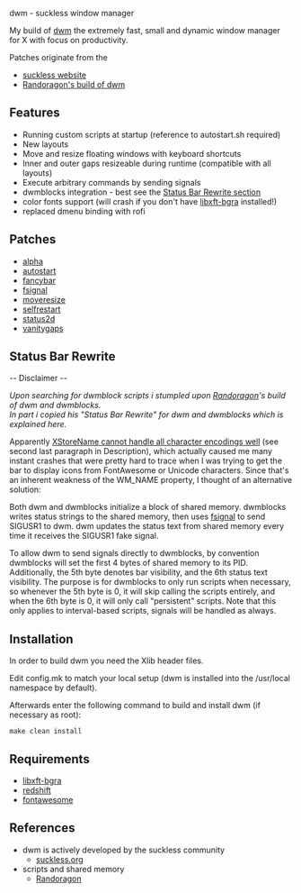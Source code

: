 dwm - suckless window manager

My build of [dwm](dwm.suckless.org/) the extremely fast, small and dynamic window manager for X with focus on productivity.  

Patches originate from the  

* [suckless website](https://dwm.suckless.org)  
* [Randoragon's build of dwm](https://github.com/Randoragon)

## Features

* Running custom scripts at startup (reference to autostart.sh required)
* New layouts
* Move and resize floating windows with keyboard shortcuts
* Inner and outer gaps resizeable during runtime (compatible with all layouts)
* Execute arbitrary commands by sending signals
* dwmblocks integration - best see the [Status Bar Rewrite section](https://github.com/coalbl4ck/dwm#status-bar-rewrite)
* color fonts support (will crash if you don't have [libxft-bgra](https://aur.archlinux.org/packages/libxft-bgra) installed!)
* replaced dmenu binding with rofi

## Patches

* [alpha](https://dwm.suckless.org/patches/alpha/)
* [autostart](https://dwm.suckless.org/patches/autostart/)
* [fancybar](https://dwm.suckless.org/patches/fancybar/)
* [fsignal](https://dwm.suckless.org/patches/fsignal/)
* [moveresize](https://dwm.suckless.org/patches/moveresize/)
* [selfrestart](https://dwm.suckless.org/patches/selfrestart/)
* [status2d](https://dwm.suckless.org/patches/status2d/)
* [vanitygaps](https://dwm.suckless.org/patches/vanitygaps/)

## Status Bar Rewrite

-- Disclaimer --  

*Upon searching for dwmblock scripts i stumpled upon [Randoragon](https://github.com/Randoragon)'s build of dwm and dwmblocks.*  
*In part i copied his "Status Bar Rewrite" for dwm and dwmblocks which is explained here.*  
  
  
Apparently [XStoreName cannot handle all character encodings well](https://linux.die.net/man/3/xstorename) (see second last paragraph in Description), which
actually caused me many instant crashes that were pretty hard to trace when I was trying to get the bar to display
icons from FontAwesome or Unicode characters. Since that's an inherent weakness of the WM\_NAME property, I thought
of an alternative solution:

Both dwm and dwmblocks initialize a block of shared memory. dwmblocks writes status strings to the shared memory,
then uses [fsignal](https://dwm.suckless.org/patches/fsignal/) to send SIGUSR1 to dwm. dwm updates the status
text from shared memory every time it receives the SIGUSR1 fake signal.

To allow dwm to send signals directly to dwmblocks, by convention dwmblocks will set the first 4 bytes of
shared memory to its PID. Additionally, the 5th byte denotes bar visibility, and the 6th status text visibility.
The purpose is for dwmblocks to only run scripts when necessary, so whenever the 5th byte is 0, it will skip
calling the scripts entirely, and when the 6th byte is 0, it will only call "persistent" scripts.
Note that this only applies to interval-based scripts, signals will be handled as always.

## Installation

In order to build dwm you need the Xlib header files.

Edit config.mk to match your local setup (dwm is installed into
the /usr/local namespace by default).

Afterwards enter the following command to build and install dwm (if
necessary as root):

    make clean install

## Requirements

* [libxft-bgra](https://aur.archlinux.org/packages/libxft-bgra)
* [redshift](https://archlinux.org/packages/?name=redshift)
* [fontawesome](https://archlinux.org/packages/community/any/ttf-font-awesome)

## References

* dwm is actively developed by the suckless community
  * [suckless.org](https://suckless.org)  
* scripts and shared memory  
  * [Randoragon](https://github.com/Randoragon)  

